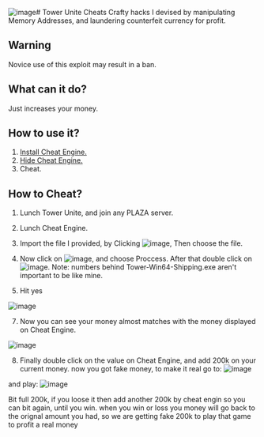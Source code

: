 ![image](https://github.com/JawadPy/Tower-Unite-Cheats/assets/98477272/7ec1b934-6267-43be-84f7-1187b5b79a9e)# Tower Unite Cheats
Crafty hacks I devised by manipulating Memory Addresses, and laundering counterfeit currency for profit.

## Warning
Novice use of this exploit may result in a ban.

## What can it do?
Just increases your money.

## How to use it?
1. [Install Cheat Engine.](https://www.cheatengine.org)
2. [Hide Cheat Engine.](https://www.youtube.com/watch?v=Xko8mh0LmZ0)
3. Cheat.

## How to Cheat?
1. Lunch Tower Unite, and join any PLAZA server.
3. Lunch Cheat Engine.
4. Import the file I provided, by Clicking ![image](https://github.com/JawadPy/Tower-Unite-Cheats/assets/98477272/2acfadd5-f87a-4fb2-b8a7-c2a17c62abf2), Then choose the file.
5. Now click on ![image](https://github.com/JawadPy/Tower-Unite-Cheats/assets/98477272/a3013e66-ab2f-47e9-bfb6-f2f3dbed0c6a), and choose Proccess. After that double click on ![image](https://github.com/JawadPy/Tower-Unite-Cheats/assets/98477272/162d12ed-7d63-4aba-9db3-d83eb7506d6a). Note: numbers behind Tower-Win64-Shipping.exe aren't important to be like mine.

6. Hit yes

![image](https://github.com/JawadPy/Tower-Unite-Cheats/assets/98477272/5eabf233-e76f-4a3a-bba7-2f1419b2cce7)

7. Now you can see your money almost matches with the money displayed on Cheat Engine.

![image](https://github.com/JawadPy/Tower-Unite-Cheats/assets/98477272/eec6861e-1f96-423a-967f-b1c830aa9bde)

8. Finally double click on the value on Cheat Engine, and add 200k on your current money.
now you got fake money, to make it real go to:
![image](https://github.com/JawadPy/Tower-Unite-Cheats/assets/98477272/8a0f8ac4-b56d-4f61-a26b-ae8c6f217d68)

and play:
![image](https://github.com/JawadPy/Tower-Unite-Cheats/assets/98477272/8845339a-05e3-4e4a-a046-48581374ea96)

Bit full 200k, if you loose it then add another 200k by cheat engin so you can bit again, until you win. when you win or loss you money will go back to the orignal amount you had, so we are getting fake 200k to play that game to profit a real money
